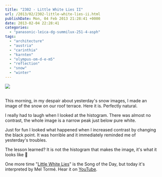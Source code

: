 ```yaml
---
title: "2302 - Little White Lies II"
url: /2013/02/2302-little-white-lies-ii.html
publishDate: Mon, 04 Feb 2013 21:28:41 +0000
date: 2013-02-04 22:28:41
categories: 
  - "panasonic-leica-dg-summilux-251-4-asph"
tags: 
  - "architecture"
  - "austria"
  - "carinthia"
  - "karnten"
  - "olympus-om-d-e-m5"
  - "reflection"
  - "snow"
  - "winter"
---
```

<div class="container">
<div class="center"><a target="_blank" href="https://d25zfm9zpd7gm5.cloudfront.net/1200x1200/2013/20130204_101747_lr.jpg"><img src="https://d25zfm9zpd7gm5.cloudfront.net/0600x0600/2013/20130204_101747_lr.jpg" /></a></div>
</div>
<br />

This morning, in my despair about yesterday's snow images, I made an image of the snow on our roof terrace. Here it is. Perfectly natural.

<a target="_blank" href="https://d25zfm9zpd7gm5.cloudfront.net/1200x1200/2013/20130204_121915_lr.jpg"><img style="margin: 0pt 0px 0pt 10px; float: right;" src="https://d25zfm9zpd7gm5.cloudfront.net/0150x0150/2013/20130204_121915_lr.jpg" alt="" border="0" /></a> I really had to laugh when I looked at the histogram. There was almost no contrast, the whole image is a narrow peak just below pure white.

Just for fun I looked what happened when I increased contrast by changing the black point. It was horrible and it immediately reminded me of yesterday's troubles. 

 The lesson learned? It is not the histogram that makes the image, it's what it looks like 🙂

One more time "<a href="http://www.lyricsmode.com/lyrics/e/ella_fitzgerald/little_white_lies.html" target="_blank">Little White Lies</a>" is the Song of the Day, but today it's interpreted by Mel Tormé. Hear it on <a href="http://www.youtube.com/watch?v=GQjoAYuK568" target="_blank">YouTube</a>.
